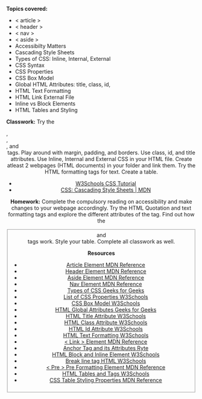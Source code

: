 **Topics covered:**

- < article >
- < header >
- < nav >
- < aside >
- Accessibilty Matters
- Cascading Style Sheets
- Types of CSS: Inline, Internal, External
- CSS Syntax
- CSS Properties
- CSS Box Model
- Global HTML Attributes: title, class, id,
- HTML Text Formatting
- HTML Link External File
- Inline vs Block Elements
- HTML Tables and Styling 

**Classwork:** Try the <Nav>, <aside>, <article>, and <header> tags. Play around with margin, padding, and borders. Use class, id, and title attributes. 
Use Inline, Internal and External CSS in your HTML file.  Create atleast 2 webpages (HTML documents) in your folder and link them.
Try the HTML formatting tags for text. Create a table. 
- [W3Schools CSS Tutorial](https://www.w3schools.com/css/)
- [CSS: Cascading Style Sheets | MDN](https://developer.mozilla.org/en-US/docs/Web/CSS)

**Homework:** Complete the compulsory reading on accessibility and make changes to your webpage accordingly. 
Try the HTML Quotation and text formatting tags and explore the different attributes of the <a> tag.
Find out how the <fieldset> and <legend> tags work. Style your table. Complete all classwork as well.

**Resources**
- [Article Element MDN Reference](https://developer.mozilla.org/en-US/docs/Web/HTML/Element/article)
- [Header Element MDN Reference](https://developer.mozilla.org/en-US/docs/Web/HTML/Element/header)
- [Aside Element MDN Reference](https://developer.mozilla.org/en-US/docs/Web/HTML/Element/aside)
- [Nav Element MDN Reference](https://developer.mozilla.org/en-US/docs/Web/HTML/Element/nav)
- [Types of CSS Geeks for Geeks](https://www.geeksforgeeks.org/types-of-css-cascading-style-sheet/)
- [List of CSS Properties W3Schools](https://www.w3schools.com/cssref/index.php)
- [CSS Box Model W3Schools](https://www.w3schools.com/css/css_boxmodel.asp)
- [HTML Global Attributes Geeks for Geeks](https://www.geeksforgeeks.org/html-global-attributes/)
- [HTML Title Attribute W3Schools](https://www.w3schools.com/tags/att_global_title.asp)
- [HTML Class Attribute W3Schools](https://www.w3schools.com/html/html_classes.asp)
- [HTML Id Attribute W3Schools](https://www.w3schools.com/html/html_id.asp)
- [HTML Text Formatting W3Schools](https://www.w3schools.com/html/html_formatting.asp)
- [< Link > Element MDN Reference](https://developer.mozilla.org/en-US/docs/Web/HTML/Element/link)
- [Anchor Tag and its Attributes Ryte](https://en.ryte.com/wiki/Anchor_Tag/)
- [HTML Block and Inline Element W3Schools](https://www.w3schools.com/html/html_blocks.asp)
- [Break line tag HTML W3Schools](https://www.w3schools.com/tags/tag_br.asp)
- [< Pre > Pre Formatting Element MDN Reference](https://developer.mozilla.org/en-US/docs/Web/HTML/Element/pre)
- [HTML Tables and Tags W3Schools](https://www.w3schools.com/html/html_tables.asp)
- [CSS Table Styling Properties MDN Reference](https://developer.mozilla.org/en-US/docs/Learn_web_development/Core/Styling_basics/Tables)


